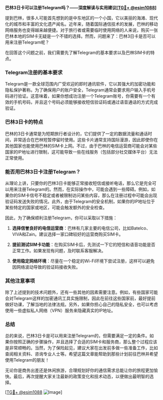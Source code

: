 **巴林3日卡可以注册Telegram吗？——深度解读与实用建议[[TG💪+ @esim1088](https://t.me/s/esim1088)]**

提到巴林，很多人可能首先想到的是中东地区的一个小国，它以美丽的海滩、现代化的城市和丰富的文化遗产闻名。近年来，随着国际通信技术的发展，巴林的移动网络服务也变得越来越便捷。对于旅行者或需要临时使用网络的人来说，购买一张巴林本地的SIM卡无疑是一个不错的选择。然而，问题来了：巴林3日卡是否可以用来注册Telegram呢？

在回答这个问题之前，我们需要先了解Telegram的基本要求以及巴林SIM卡的特点。

### Telegram注册的基本要求

Telegram是一款全球范围内广受欢迎的即时通讯软件，它以其强大的加密功能和隐私保护著称。为了确保用户的账户安全，Telegram通常会要求用户输入手机号码进行验证。这意味着，如果你想成功注册一个Telegram账号，你需要有一个有效的手机号码，并且这个号码必须能够接收短信验证码或通过语音通话的方式完成验证。

### 巴林3日卡的特点

巴林的3日卡通常是为短期旅行者设计的，它们提供了一定的数据流量和通话时间，非常适合在巴林短暂停留时使用。这些卡片通常支持国际漫游，因此即使你在其他国家也能使用巴林的SIM卡上网。不过，由于巴林的电信运营商可能会对某些国家的IP地址进行限制，这可能导致一些在线服务（包括部分社交媒体平台）无法正常使用。

### 能否用巴林3日卡注册Telegram？

从理论上讲，只要你的巴林3日卡能够正常接收短信或接听电话，那么它是完全可以用来注册Telegram的。然而，在实际操作中，可能会遇到一些障碍。例如，如果你的SIM卡信号不稳定或者被限制访问某些内容，那么在注册过程中可能会出现验证码发送失败的情况。此外，由于Telegram的安全机制，如果你的IP地址位于某些特定的国家或地区，可能会触发额外的安全检查。

因此，为了确保顺利注册Telegram，你可以采取以下措施：

1. **选择信誉良好的电信运营商**：巴林有几家主要的电信公司，比如Batelco、VIVA和Zain。建议选择一家口碑较好的运营商购买SIM卡。
   
2. **提前测试SIM卡功能**：在购买SIM卡后，先测试一下它的短信和语音功能是否正常工作。如果发现有问题，及时联系客服解决。

3. **使用稳定网络环境**：尽量在一个稳定的Wi-Fi环境下尝试注册，这样可以避免因网络波动导致的验证码接收失败。

### 其他注意事项

除了上述提到的技术问题外，还有一些其他的因素需要注意。例如，有些国家可能会对Telegram这样的加密通讯工具实施限制，因此在前往这些国家前，最好提前做好功课，了解当地的法律法规。另外，如果你担心自己的隐私安全，也可以考虑使用一些虚拟私人网络（VPN）服务来隐藏真实的IP地址。

### 总结

总的来说，巴林3日卡是可以用来注册Telegram的，但需要满足一定的条件。如果你按照正确的步骤操作，并且选择了合适的SIM卡和服务商，那么整个过程应该是非常顺畅的。当然，为了保险起见，建议大家在出发前多做一些准备工作，比如查阅相关资料、咨询专业人士等。希望这篇文章能帮助到那些计划前往巴林并希望使用Telegram的朋友！

无论你是商务出差还是休闲旅游，合理规划好你的通信需求总能让你的旅程更加愉快。最后，再次提醒大家关注最新的政策变化和技术动态，以便做出最明智的选择。

[[TG💪+ @esim1088](https://t.me/s/esim1088) ![Image](https://i.postimg.cc/4NQfJmqS/Snipaste-2025-05-13-00-14-12.png)]